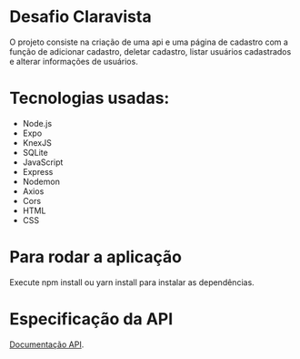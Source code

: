 # Desafio Claravista

 O projeto consiste na criação de uma api e uma página de cadastro com a função de adicionar cadastro, deletar cadastro, listar usuários cadastrados e alterar informações de usuários.
 
 # Tecnologias usadas:
- Node.js
- Expo
- KnexJS
- SQLite
- JavaScript
- Express
- Nodemon
- Axios
- Cors
- HTML
- CSS

# Para rodar a aplicação

Execute npm install ou yarn install para instalar as dependências.

# Especificação da API

[Documentação API](https://github.com/Sara-Alcaras/RegisterUsers/blob/master/docs/doc-api.pdf).
